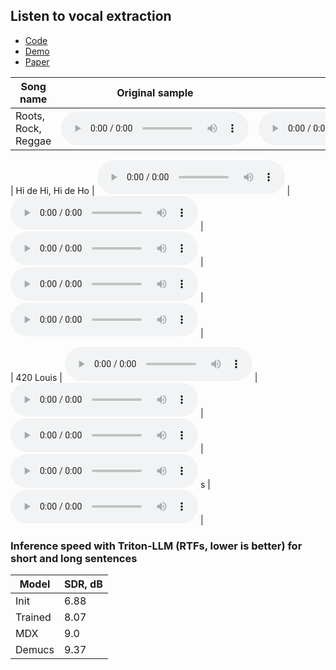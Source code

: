 ## Listen to vocal extraction

 - [Code](https://github.com/PolyAI-LDN/pheme)
 - [Demo](https://huggingface.co/spaces/PolyAI/pheme)
 - [Paper](https://arxiv.org/pdf/2401.02839.pdf)



| Song name              | Original sample                                                                                       | Init model                                                                                       | My trained model                                                                               | ht-demucs                                                                                        | mdx                                                                 |
|------------------------|-------------------------------------------------------------------------------------------------------|--------------------------------------------------------------------------------------------------|-------------------------------------------------------------------------------------------------|--------------------------------------------------------------------------------------------------|----------------------------------------------------------------------------------------------------|
| Roots, Rock, Reggae    | <audio src="s/sample_Roots_Rock_Reggae_15_sec.wav" type="audio/wav" controls preload></audio> | <audio src="s/Amantur_model_vocals_Roots_Rock_Reggae.wav" type="audio/wav" controls preload></audio> | <audio src="s/my_model_vocals_Roots_Rock_Reggae.wav" type="audio/wav" controls preload></audio> | <audio src="s/demucs_model_vocals_Roots_Rock_Reggae.mp3" type="audio/wav" controls preload></audio> | <audio src="s/mdx_model_vocals_Roots_Rock_Reggae.mp3" type="audio/wav" controls preload></audio> |


| Hi de Hi, Hi de Ho    | <audio src="s/sample_Kool_and_the_gang_28_sec.wav" type="audio/wav" controls preload></audio>  | <audio src="s/Amantur_model_vocals_Kool_and_the_gang.wav"  type="audio/wav" controls preload></audio>  | <audio src="s/my_model_vocals_Kool_and_the_gang.wav" type="audio/wav" controls preload></audio> | <audio src="s/demucs_model_vocals_Kool_and_the_gang.mp3" type="audio/wav" controls preload></audio>  | <audio src="s/mdx_model_vocals_Kool_and_the_gang.mp3" type="audio/wav" controls preload></audio> |

| 420 Louis             | <audio src="s/sample_420_Louis_14_sec.wav" type="audio/wav" controls preload></audio>          | <audio src="s/Amantur_model_vocals_420_Louis.wav"           type="audio/wav" controls preload></audio>  | <audio src="s/my_model_vocals_420_Louis.wav" type="audio/wav" controls preload></audio>         | <audio src="s/demucs_model_vocals_420_Louis.mp3" type="audio/wav" controls preload></audio>        s  | <audio src="s/mdx_model_vocals_420_Louis.mp3" type="audio/wav" controls preload></audio> |





### Inference speed with Triton-LLM (RTFs, lower is better) for short and long sentences

| Model              | SDR, dB  |
| ------------------ | ------- |
| Init               | 6.88    |
| Trained            | 8.07    |
| MDX                | 9.0     |
| Demucs             | 9.37    |

